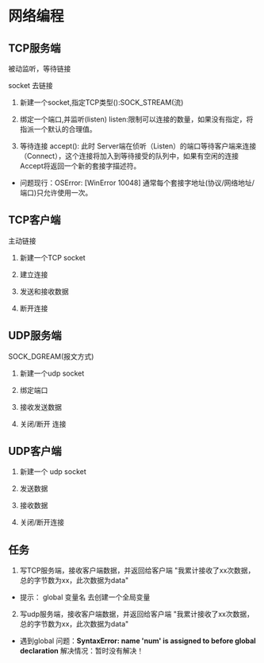 # 网络编程


## TCP服务端
被动监听，等待链接

socket 去链接

1. 新建一个socket,指定TCP类型():SOCK_STREAM(流)

2. 绑定一个端口,并监听(listen)
    listen:限制可以连接的数量，如果没有指定，将指派一个默认的合理值。

3. 等待连接
    accept(): 此时 Server端在侦听（Listen）的端口等待客户端来连接（Connect），这个连接将加入到等待接受的队列中，如果有空闲的连接Accept将返回一个新的套接字描述符。

* 问题现行：OSError: [WinError 10048] 通常每个套接字地址(协议/网络地址/端口)只允许使用一次。

## TCP客户端
主动链接

1. 新建一个TCP socket

2. 建立连接

3. 发送和接收数据

4. 断开连接


## UDP服务端
SOCK_DGREAM(报文方式)

1. 新建一个udp socket

2. 绑定端口

3. 接收发送数据

4. 关闭/断开 连接

## UDP客户端
1. 新建一个 udp socket

2. 发送数据

3. 接收数据

4. 关闭/断开连接

## 任务
1. 写TCP服务端，接收客户端数据，并返回给客户端 "我累计接收了xx次数据，总的字节数为xx，此次数据为data"

* 提示： global 变量名 去创建一个全局变量

2. 写udp服务端，接收客户端数据，并返回给客户端 "我累计接收了xx次数据，总的字节数为xx，此次数据为data"


* 遇到global 问题：**SyntaxError: name 'num' is assigned to before global declaration**
    解决情况：暂时没有解决！